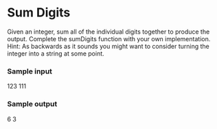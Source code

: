 # Sum Digits

Given an integer, sum all of the individual digits together to produce the
output. Complete the sumDigits function with your own implementation.
Hint: As backwards as it sounds you might want to consider turning the
integer into a string at some point.

### Sample input
123
111

### Sample output
6
3
